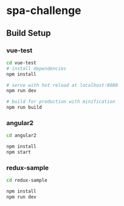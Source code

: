 # spa-challenge

## Build Setup

### vue-test

``` bash
cd vue-test
# install dependencies
npm install

# serve with hot reload at localhost:8080
npm run dev

# build for production with minification
npm run build
```

### angular2

```bash
cd angular2

npm install
npm start
```

### redux-sample

```bash
cd redux-sample

npm install
npm run dev
```
